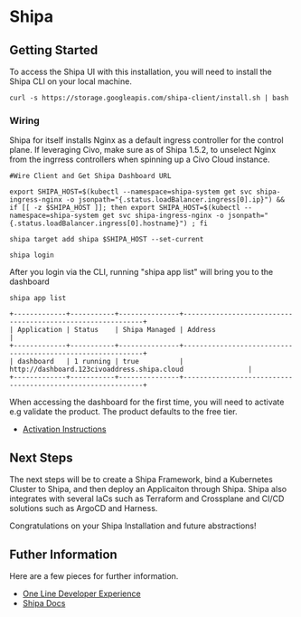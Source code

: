 # Shipa
## Getting Started
To access the Shipa UI with this installation, you will need to install the Shipa CLI on your local machine.

```
curl -s https://storage.googleapis.com/shipa-client/install.sh | bash
```

### Wiring
Shipa for itself installs Nginx as a default ingress controller for the control plane. If
leveraging Civo, make sure as of Shipa 1.5.2, to unselect Nginx from the ingrress controllers
when spinning up a Civo Cloud instance. 


```
#Wire Client and Get Shipa Dashboard URL

export SHIPA_HOST=$(kubectl --namespace=shipa-system get svc shipa-ingress-nginx -o jsonpath="{.status.loadBalancer.ingress[0].ip}") && if [[ -z $SHIPA_HOST ]]; then export SHIPA_HOST=$(kubectl --namespace=shipa-system get svc shipa-ingress-nginx -o jsonpath="{.status.loadBalancer.ingress[0].hostname}") ; fi

shipa target add shipa $SHIPA_HOST --set-current

shipa login
```

After you login via the CLI, running "shipa app list" will bring you to the dashboard

```
shipa app list

+-------------+-----------+---------------+------------------------------------------------------------+
| Application | Status    | Shipa Managed | Address                                                    |
+-------------+-----------+---------------+------------------------------------------------------------+
| dashboard   | 1 running | true          | http://dashboard.123civoaddress.shipa.cloud                |
+-------------+-----------+---------------+------------------------------------------------------------+
```

When accessing the dashboard for the first time, you will need to activate e.g validate the product. The
product defaults to the free tier. 

- [Activation Instructions](https://learn.shipa.io/docs/activating-shipa)

## Next Steps
The next steps will be to create a Shipa Framework, bind a Kubernetes Cluster to Shipa, and
then deploy an Applicaiton through Shipa. Shipa also integrates with several IaCs such as Terraform
and Crossplane and CI/CD solutions such as ArgoCD and Harness. 

Congratulations on your Shipa Installation and future abstractions! 

## Futher Information
Here are a few pieces for further information.

- [One Line Developer Experience](https://shipa.io/miscellaneous/one-line-developer-experience/)
- [Shipa Docs](https://learn.shipa.io/docs)

